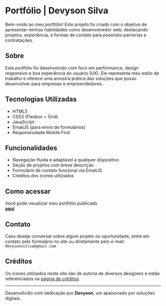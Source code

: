 # Portfólio | Devyson Silva

Bem-vindo ao meu portfólio! Este projeto foi criado com o objetivo de apresentar minhas habilidades como desenvolvedor web, destacando projetos, experiência, e formas de contato para possíveis parcerias e contratações.

## Sobre

Este portfólio foi desenvolvido com foco em performance, design responsivo e boa experiência do usuário (UX). Ele representa meu estilo de trabalho e oferece uma amostra prática das soluções que posso desenvolver para empresas e empreendedores.

## Tecnologias Utilizadas

- HTML5
- CSS3 (Flexbox + Grid)
- JavaScript
- EmailJS (para envio de formulários)
- Responsividade Mobile First

## Funcionalidades

- Navegação fluida e adaptável a qualquer dispositivo
- Seção de projetos com breve descrição
- Formulário de contato funcional via EmailJS
- Créditos dos ícones utilizados

## Como acessar

Você pode visualizar meu portfólio publicado  
[**aqui**](devysonsilva.versel.app)

## Contato

Caso deseje conversar sobre algum projeto ou oportunidade, entre em contato pelo formulário no site ou diretamente pelo e-mail:  
`devysonssilva@gmail.com`

## Créditos

Os ícones utilizados neste site são de autoria de diversos designers e estão referenciados na [página de créditos](devysonsilva.versel.app/creditos).

---

Desenvolvido com dedicação por **Devyson**, um apaixonado por soluções digitais.
